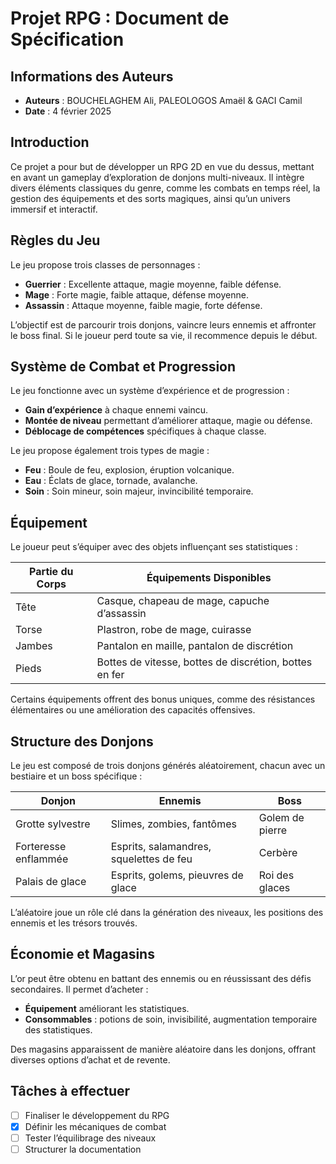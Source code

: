 # Projet RPG : Document de Spécification

## Informations des Auteurs

- **Auteurs** : BOUCHELAGHEM Ali, PALEOLOGOS Amaël & GACI Camil
- **Date** : 4 février 2025

## Introduction

Ce projet a pour but de développer un RPG 2D en vue du dessus, mettant en avant un gameplay d’exploration de donjons multi-niveaux. Il intègre divers éléments classiques du genre, comme les combats en temps réel, la gestion des équipements et des sorts magiques, ainsi qu’un univers immersif et interactif.

## Règles du Jeu

Le jeu propose trois classes de personnages :
- **Guerrier** : Excellente attaque, magie moyenne, faible défense.
- **Mage** : Forte magie, faible attaque, défense moyenne.
- **Assassin** : Attaque moyenne, faible magie, forte défense.

L’objectif est de parcourir trois donjons, vaincre leurs ennemis et affronter le boss final. Si le joueur perd toute sa vie, il recommence depuis le début.

## Système de Combat et Progression

Le jeu fonctionne avec un système d’expérience et de progression :
- **Gain d’expérience** à chaque ennemi vaincu.
- **Montée de niveau** permettant d’améliorer attaque, magie ou défense.
- **Déblocage de compétences** spécifiques à chaque classe.

Le jeu propose également trois types de magie :
- **Feu** : Boule de feu, explosion, éruption volcanique.
- **Eau** : Éclats de glace, tornade, avalanche.
- **Soin** : Soin mineur, soin majeur, invincibilité temporaire.

## Équipement

Le joueur peut s’équiper avec des objets influençant ses statistiques :

| Partie du Corps | Équipements Disponibles |
|---------------|---------------------|
| Tête         | Casque, chapeau de mage, capuche d’assassin |
| Torse        | Plastron, robe de mage, cuirasse |
| Jambes       | Pantalon en maille, pantalon de discrétion |
| Pieds        | Bottes de vitesse, bottes de discrétion, bottes en fer |

Certains équipements offrent des bonus uniques, comme des résistances élémentaires ou une amélioration des capacités offensives.

## Structure des Donjons

Le jeu est composé de trois donjons générés aléatoirement, chacun avec un bestiaire et un boss spécifique :

| Donjon | Ennemis | Boss |
|--------|----------------|--------------|
| Grotte sylvestre | Slimes, zombies, fantômes | Golem de pierre |
| Forteresse enflammée | Esprits, salamandres, squelettes de feu | Cerbère |
| Palais de glace | Esprits, golems, pieuvres de glace | Roi des glaces |

L’aléatoire joue un rôle clé dans la génération des niveaux, les positions des ennemis et les trésors trouvés.

## Économie et Magasins

L’or peut être obtenu en battant des ennemis ou en réussissant des défis secondaires. Il permet d’acheter :
- **Équipement** améliorant les statistiques.
- **Consommables** : potions de soin, invisibilité, augmentation temporaire des statistiques.

Des magasins apparaissent de manière aléatoire dans les donjons, offrant diverses options d’achat et de revente.

## Tâches à effectuer

- [ ] Finaliser le développement du RPG
- [x] Définir les mécaniques de combat
- [ ] Tester l’équilibrage des niveaux
- [ ] Structurer la documentation